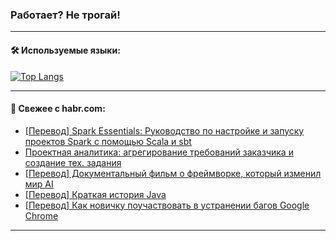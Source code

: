 ### Работает? Не трогай!

---
<!--
#### 🛠️ Technical stack:

![Java](https://img.shields.io/badge/Java-informational?logo=Oracle&style=flat&logoColor=white&color=FF4500)
![Kotlin](https://img.shields.io/badge/Kotlin-informational?logo=Kotlin&style=flat&logoColor=white&color=774D97)
![TS](https://img.shields.io/badge/TypeScript-informational?logo=typeScript&style=flat&logoColor=black&color=017acc)
![Python](https://img.shields.io/badge/Python-informational?logo=Python&style=flat&logoColor=black&color=ffdd54) <br>
![Spring](https://img.shields.io/badge/Spring-informational?logo=Spring&style=flat&logoColor=white&color=6DB33F) 
![SpringBoot](https://img.shields.io/badge/SpringBoot-informational?logo=SpringBoot&style=flat&logoColor=white&color=6DB33F)
![Nest](https://img.shields.io/badge/NestJS-informational?logo=NestJS&style=flat&logoColor=white&color=E0234E) 
![NodeJS](https://img.shields.io/badge/NodeJS-informational?logo=node.js&style=flat&logoColor=white&color=70A760)<br>
![PostgreSQL](https://img.shields.io/badge/PostgreSQL-informational?logo=PostgreSQL&style=flat&logoColor=white&color=DAA520)
![MongoDB](https://img.shields.io/badge/MongoDB-informational?logo=MongoDB&style=flat&logoColor=white&color=870000)
![Apache](https://img.shields.io/badge/Apache-informational?logo=apache&style=flat&logoColor=white&color=f74e28)

___ 
-->

#### 🛠️ Используемые языки:

[![Top Langs](https://github-readme-stats-u2qms2cxw-advtsettinggmailcoms-projects.vercel.app/api/top-langs/?username=zloylis&langs_count=10&hide_title=true&title_color=e6edf3&size_weight=0.5&count_weight=0.5&layout=compact&hide_progress=true&hide_border=true&theme=dracula)](https://github.com/zloylis)

<!---


####  :octocat:&nbsp;&nbsp; Статистика:

![GitHub stats](https://github-readme-stats-u2qms2cxw-advtsettinggmailcoms-projects.vercel.app/api?username=zloylis&show_icons=true&hide_border=true&theme=dracula&title_color=e6edf3&include_all_commits=true&count_private=true&hide_rank=false&hide_title=true&rank_icon=github)
-->
---

#### 💬 Свежее с habr.com:

<!-- BLOG-POST-LIST:START -->
- [[Перевод] Spark Essentials: Руководство по настройке и запуску проектов Spark с помощью Scala и sbt](https://habr.com/ru/companies/otus/articles/840362/?utm_source=habrahabr&utm_medium=rss&utm_campaign=840362)
- [Проектная аналитика: агрегирование требований заказчика и создание тех. задания](https://habr.com/ru/articles/840346/?utm_source=habrahabr&utm_medium=rss&utm_campaign=840346)
- [[Перевод] Документальный фильм о фреймворке, который изменил мир AI](https://habr.com/ru/companies/sherpa_rpa/articles/840344/?utm_source=habrahabr&utm_medium=rss&utm_campaign=840344)
- [[Перевод] Краткая история Java](https://habr.com/ru/companies/spring_aio/articles/840336/?utm_source=habrahabr&utm_medium=rss&utm_campaign=840336)
- [[Перевод] Как новичку поучаствовать в устранении багов Google Chrome](https://habr.com/ru/companies/ruvds/articles/840306/?utm_source=habrahabr&utm_medium=rss&utm_campaign=840306)
<!-- BLOG-POST-LIST:END -->

---
